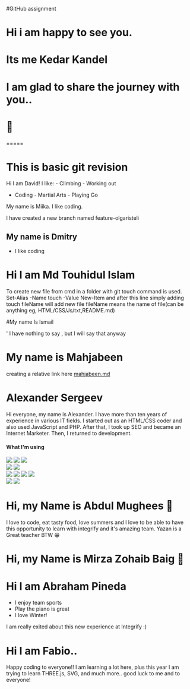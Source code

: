 
#GitHub assignment
# Hi i am happy to see you. 
# Its me Kedar Kandel

# I am glad to share the journey with you..
# 👋
=====

# This is basic git revision

Hi I am David!
I like: - Climbing - Working out

- Coding - Martial Arts - Playing Go

My name is Miika.
I like coding.

I have created a new branch named feature-olgaristeli

## My name is Dmitry

- I like coding

# Hi I am Md Touhidul Islam

To create new file from cmd in a folder with git touch command is used.
Set-Alias -Name touch -Value New-Item
and after this line simply adding touch fileName will add new file
fileName means the name of file(can be anything eg, HTML/CSS/Js/txt,README.md)

#My name Is Ismail

' I have nothing to say , but I will say that anyway

# My name is Mahjabeen

creating a relative link here
[mahjabeen.md](https://github.com/Integrify-Finland/fs14-github/blob/main/mahjabeen.md)

# Alexander Sergeev

Hi everyone, my name is Alexander. I have more than ten years of experience in various IT fields. I started out as an HTML/CSS coder and also used JavaScript and PHP. After that, I took up SEO and became an Internet Marketer. Then, I returned to development.

#### What I'm using

<div>
  <img src="https://img.shields.io/badge/html5-e34f26?style=for-the-badge&logo=html5&labelColor=e34f26&logoColor=white"> <img src="https://img.shields.io/badge/css3-1572b6?style=for-the-badge&logo=css3&labelColor=1572b6&logoColor=white"> <img src="https://img.shields.io/badge/sass-cc6699?style=for-the-badge&logo=sass&labelColor=cc6699&logoColor=white">
</div>
<div>
<img src="https://img.shields.io/badge/javascript-f7df1e?style=for-the-badge&logo=javascript&labelColor=f7df1e&logoColor=black"> <img src="https://img.shields.io/badge/typescript-3178c6?style=for-the-badge&logo=typescript&labelColor=3178c6&logoColor=white">
</div>
<div>
<img src="https://img.shields.io/badge/React-45b8d8?style=for-the-badge&logo=react&labelColor=45b8d8&logoColor=white"> <img src="https://img.shields.io/badge/Redux-764abc?style=for-the-badge&logo=redux&labelColor=764abc&logoColor=white"> <img src="https://img.shields.io/badge/next.js-000000?style=for-the-badge&logo=nextdotjs&logoColor=white"> <img src="https://img.shields.io/badge/-React%20Query-FF4154?style=for-the-badge&logo=react%20query&logoColor=white"> <!--<img src="https://img.shields.io/badge/ReduxSaga-999999?style=for-the-badge&logo=redux-saga&labelColor=999999&logoColor=white">-->
</div>
<div>
<img src="https://img.shields.io/badge/Nodejs-339933?style=for-the-badge&logo=node.js&labelColor=339933&logoColor=white">
<img src="https://img.shields.io/badge/Express.js-000000?style=for-the-badge&logo=express&logoColor=white">
</div>

# Hi, my Name is Abdul Mughees 👋

I love to code, eat tasty food, love summers and I love to be able to have this opportunity to learn with integrify and it's amazing team.
Yazan is a Great teacher BTW 😁

# Hi, my Name is Mirza Zohaib Baig 👋

# Hi I am Abraham Pineda

* I enjoy team sports
* Play the piano is great
* I love Winter!

I am really exited about this new experience at Integrify :)


# Hi I am Fabio..
Happy coding to everyone!!
I am learning a lot here, plus this year I am trying to learn THREE.js, SVG, and much more.. good luck to me and to everyone!

